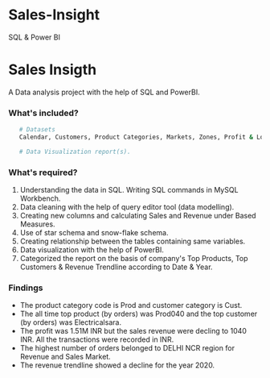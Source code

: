 # Sales-Insight
SQL &amp; Power BI 
<p align="center"
   <img src="https://github.com/NishantDhir/Sales-Insight" />
</p>

# Sales Insigth
A Data analysis project with the help of SQL and PowerBI.

### What's included?
```bash
   # Datasets
   Calendar, Customers, Product Categories, Markets, Zones, Profit & Loss, Sales Transactions.

   # Data Visualization report(s).
```

### What's required?
1. Understanding the data in SQL. Writing SQL commands in MySQL Workbench.
2. Data cleaning with the help of query editor tool (data modelling).
2. Creating new columns and calculating Sales and Revenue under Based Measures.
3. Use of star schema and snow-flake schema.
4. Creating relationship between the tables containing same variables.
5. Data visualization with the help of PowerBI.
6. Categorized the report on the basis of company's Top Products, Top Customers & Revenue Trendline according to Date & Year.

### Findings
- The product category code is Prod and customer category is Cust.
- The all time top product (by orders) was Prod040 and the top customer (by orders) was Electricalsara.
- The profit was 1.51M INR but the sales revenue were decling to 1040 INR. All the transactions were recorded in INR.
- The highest number of orders belonged to DELHI NCR region for Revenue and Sales Market. 
- The revenue trendline showed a decline for the year 2020.
